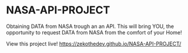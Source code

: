 # NASA-API-PROJECT
Obtaining DATA from NASA trough an an API. This will bring YOU, the opportunity to request DATA from NASA from the comfort of your Home!

View this project live!
https://zekothedev.github.io/NASA-API-PROJECT/
